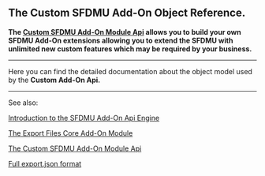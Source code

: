 ## The Custom SFDMU Add-On Object Reference.



**The [Custom SFDMU Add-On Module Api](/full-documentation/add-on-api/custom-sfdmu-add-on-api) allows you to build your own SFDMU Add-On extensions allowing you to extend the SFDMU with unlimited new custom features which may be required by your business.**

---



Here you can find the detailed documentation about the object model used by the **Custom Add-On Api.**





---

See also:

[Introduction to the SFDMU Add-On Api Engine](/full-documentation/add-on-api/introduction-to-the-sfdmu-add-on-api-engine)

[The Export Files Core Add-On Module](full-documentation/add-on-api/export-file-core-add-on-module)

[The Custom SFDMU Add-On Module Api](/full-documentation/add-on-api/custom-sfdmu-add-on-api)

[Full export.json format](/full-documentation/configuration-and-running/full-exportjson-format)

